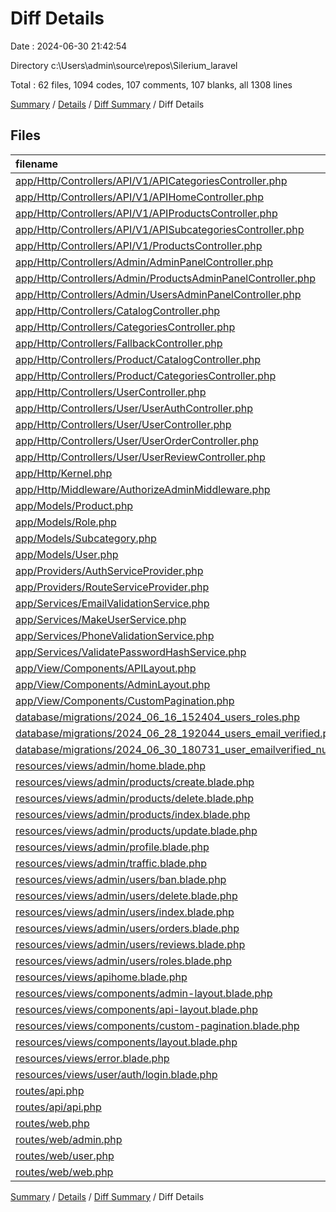 # Diff Details

Date : 2024-06-30 21:42:54

Directory c:\\Users\\admin\\source\\repos\\Silerium_laravel

Total : 62 files,  1094 codes, 107 comments, 107 blanks, all 1308 lines

[Summary](results.md) / [Details](details.md) / [Diff Summary](diff.md) / Diff Details

## Files
| filename | language | code | comment | blank | total |
| :--- | :--- | ---: | ---: | ---: | ---: |
| [app/Http/Controllers/API/V1/APICategoriesController.php](/app/Http/Controllers/API/V1/APICategoriesController.php) | PHP | 40 | 30 | 8 | 78 |
| [app/Http/Controllers/API/V1/APIHomeController.php](/app/Http/Controllers/API/V1/APIHomeController.php) | PHP | 11 | 0 | 4 | 15 |
| [app/Http/Controllers/API/V1/APIProductsController.php](/app/Http/Controllers/API/V1/APIProductsController.php) | PHP | 57 | 0 | 4 | 61 |
| [app/Http/Controllers/API/V1/APISubcategoriesController.php](/app/Http/Controllers/API/V1/APISubcategoriesController.php) | PHP | 40 | 30 | 9 | 79 |
| [app/Http/Controllers/API/V1/ProductsController.php](/app/Http/Controllers/API/V1/ProductsController.php) | PHP | -46 | -33 | -12 | -91 |
| [app/Http/Controllers/Admin/AdminPanelController.php](/app/Http/Controllers/Admin/AdminPanelController.php) | PHP | 18 | 0 | 4 | 22 |
| [app/Http/Controllers/Admin/ProductsAdminPanelController.php](/app/Http/Controllers/Admin/ProductsAdminPanelController.php) | PHP | 72 | 0 | 4 | 76 |
| [app/Http/Controllers/Admin/UsersAdminPanelController.php](/app/Http/Controllers/Admin/UsersAdminPanelController.php) | PHP | 13 | 0 | 4 | 17 |
| [app/Http/Controllers/CatalogController.php](/app/Http/Controllers/CatalogController.php) | PHP | -97 | 0 | -4 | -101 |
| [app/Http/Controllers/CategoriesController.php](/app/Http/Controllers/CategoriesController.php) | PHP | -17 | 0 | -4 | -21 |
| [app/Http/Controllers/FallbackController.php](/app/Http/Controllers/FallbackController.php) | PHP | 10 | 0 | 4 | 14 |
| [app/Http/Controllers/Product/CatalogController.php](/app/Http/Controllers/Product/CatalogController.php) | PHP | 98 | 0 | 4 | 102 |
| [app/Http/Controllers/Product/CategoriesController.php](/app/Http/Controllers/Product/CategoriesController.php) | PHP | 18 | 0 | 4 | 22 |
| [app/Http/Controllers/UserController.php](/app/Http/Controllers/UserController.php) | PHP | -314 | 0 | -10 | -324 |
| [app/Http/Controllers/User/UserAuthController.php](/app/Http/Controllers/User/UserAuthController.php) | PHP | 147 | 6 | 10 | 163 |
| [app/Http/Controllers/User/UserController.php](/app/Http/Controllers/User/UserController.php) | PHP | 39 | 0 | 4 | 43 |
| [app/Http/Controllers/User/UserOrderController.php](/app/Http/Controllers/User/UserOrderController.php) | PHP | 60 | 0 | 4 | 64 |
| [app/Http/Controllers/User/UserReviewController.php](/app/Http/Controllers/User/UserReviewController.php) | PHP | 98 | 0 | 4 | 102 |
| [app/Http/Kernel.php](/app/Http/Kernel.php) | PHP | 1 | 0 | 0 | 1 |
| [app/Http/Middleware/AuthorizeAdminMiddleware.php](/app/Http/Middleware/AuthorizeAdminMiddleware.php) | PHP | 23 | 7 | 4 | 34 |
| [app/Models/Product.php](/app/Models/Product.php) | PHP | 10 | 0 | 0 | 10 |
| [app/Models/Role.php](/app/Models/Role.php) | PHP | 16 | 0 | 4 | 20 |
| [app/Models/Subcategory.php](/app/Models/Subcategory.php) | PHP | 3 | 0 | 0 | 3 |
| [app/Models/User.php](/app/Models/User.php) | PHP | 4 | 0 | 0 | 4 |
| [app/Providers/AuthServiceProvider.php](/app/Providers/AuthServiceProvider.php) | PHP | 12 | -1 | 0 | 11 |
| [app/Providers/RouteServiceProvider.php](/app/Providers/RouteServiceProvider.php) | PHP | 23 | 0 | -1 | 22 |
| [app/Services/EmailValidationService.php](/app/Services/EmailValidationService.php) | PHP | 4 | 0 | 2 | 6 |
| [app/Services/MakeUserService.php](/app/Services/MakeUserService.php) | PHP | 2 | 0 | 0 | 2 |
| [app/Services/PhoneValidationService.php](/app/Services/PhoneValidationService.php) | PHP | 4 | 0 | 2 | 6 |
| [app/Services/ValidatePasswordHashService.php](/app/Services/ValidatePasswordHashService.php) | PHP | -2 | 5 | 0 | 3 |
| [app/View/Components/APILayout.php](/app/View/Components/APILayout.php) | PHP | 13 | 11 | 5 | 29 |
| [app/View/Components/AdminLayout.php](/app/View/Components/AdminLayout.php) | PHP | 13 | 11 | 5 | 29 |
| [app/View/Components/CustomPagination.php](/app/View/Components/CustomPagination.php) | PHP | 14 | 11 | 5 | 30 |
| [database/migrations/2024_06_16_152404_users_roles.php](/database/migrations/2024_06_16_152404_users_roles.php) | PHP | 23 | 10 | 4 | 37 |
| [database/migrations/2024_06_28_192044_users_email_verified.php](/database/migrations/2024_06_28_192044_users_email_verified.php) | PHP | 21 | 10 | 4 | 35 |
| [database/migrations/2024_06_30_180731_user_emailverified_nullable.php](/database/migrations/2024_06_30_180731_user_emailverified_nullable.php) | PHP | 15 | 10 | 4 | 29 |
| [resources/views/admin/home.blade.php](/resources/views/admin/home.blade.php) | PHP | 43 | 0 | 4 | 47 |
| [resources/views/admin/products/create.blade.php](/resources/views/admin/products/create.blade.php) | PHP | 85 | 0 | 2 | 87 |
| [resources/views/admin/products/delete.blade.php](/resources/views/admin/products/delete.blade.php) | PHP | 84 | 0 | 2 | 86 |
| [resources/views/admin/products/index.blade.php](/resources/views/admin/products/index.blade.php) | PHP | 37 | 0 | 1 | 38 |
| [resources/views/admin/products/update.blade.php](/resources/views/admin/products/update.blade.php) | PHP | 109 | 0 | 1 | 110 |
| [resources/views/admin/profile.blade.php](/resources/views/admin/profile.blade.php) | PHP | 64 | 0 | 0 | 64 |
| [resources/views/admin/traffic.blade.php](/resources/views/admin/traffic.blade.php) | PHP | 0 | 0 | 1 | 1 |
| [resources/views/admin/users/ban.blade.php](/resources/views/admin/users/ban.blade.php) | PHP | 0 | 0 | 1 | 1 |
| [resources/views/admin/users/delete.blade.php](/resources/views/admin/users/delete.blade.php) | PHP | 0 | 0 | 1 | 1 |
| [resources/views/admin/users/index.blade.php](/resources/views/admin/users/index.blade.php) | PHP | 40 | 0 | 0 | 40 |
| [resources/views/admin/users/orders.blade.php](/resources/views/admin/users/orders.blade.php) | PHP | 0 | 0 | 1 | 1 |
| [resources/views/admin/users/reviews.blade.php](/resources/views/admin/users/reviews.blade.php) | PHP | 0 | 0 | 1 | 1 |
| [resources/views/admin/users/roles.blade.php](/resources/views/admin/users/roles.blade.php) | PHP | 0 | 0 | 1 | 1 |
| [resources/views/apihome.blade.php](/resources/views/apihome.blade.php) | PHP | 40 | 0 | 1 | 41 |
| [resources/views/components/admin-layout.blade.php](/resources/views/components/admin-layout.blade.php) | PHP | 62 | 0 | 6 | 68 |
| [resources/views/components/api-layout.blade.php](/resources/views/components/api-layout.blade.php) | PHP | 51 | 0 | 3 | 54 |
| [resources/views/components/custom-pagination.blade.php](/resources/views/components/custom-pagination.blade.php) | PHP | 3 | 0 | 0 | 3 |
| [resources/views/components/layout.blade.php](/resources/views/components/layout.blade.php) | PHP | -4 | 0 | 0 | -4 |
| [resources/views/error.blade.php](/resources/views/error.blade.php) | PHP | 6 | 0 | 0 | 6 |
| [resources/views/user/auth/login.blade.php](/resources/views/user/auth/login.blade.php) | PHP | -5 | 0 | -1 | -6 |
| [routes/api.php](/routes/api.php) | PHP | -10 | -10 | -5 | -25 |
| [routes/api/api.php](/routes/api/api.php) | PHP | 9 | 10 | 4 | 23 |
| [routes/web.php](/routes/web.php) | PHP | -50 | -10 | -11 | -71 |
| [routes/web/admin.php](/routes/web/admin.php) | PHP | 22 | 0 | 5 | 27 |
| [routes/web/user.php](/routes/web/user.php) | PHP | 43 | 0 | 4 | 47 |
| [routes/web/web.php](/routes/web/web.php) | PHP | 19 | 10 | 6 | 35 |

[Summary](results.md) / [Details](details.md) / [Diff Summary](diff.md) / Diff Details